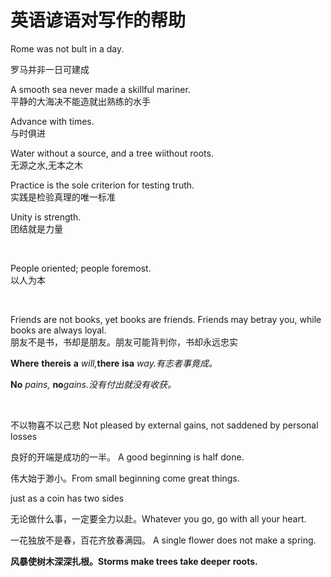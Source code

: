 # 英语谚语对写作的帮助

Rome was not bult in a day.

罗马并非一日可建成

A smooth sea never made a skillful mariner.  
平静的大海决不能造就出熟练的水手

Advance with times.  
与时俱进

Water without a source, and a tree wiithout roots.  
无源之水,无本之木

Practice is the sole criterion for testing truth.  
实践是检验真理的唯一标准

Unity is strength.  
团结就是力量

‍

People oriented; people foremost.  
以人为本

‍

Friends are not books, yet books are friends. Friends may betray you, while books are always loyal.  
朋友不是书，书却是朋友。朋友可能背判你，书却永远忠实

**Where**​*​ ​*​**there**​*​ ​*​**is**​*​ ​*​**a**​*​ ​*will*, ​*​**there**​*​ ​*​**is**​*​ ​*​**a**​*​ ​*way*.有志者事竟成。*

**No**​*​ ​*pains*, ​*​**no**​*​ ​*gains*.没有付出就没有收获。*

‍

不以物喜不以己悲 Not pleased by external gains, not saddened by personal losses

良好的开端是成功的一半。 A good beginning is half done.

伟大始于渺小。From small beginning come great things.

just as a coin has two sides

无论做什么事，一定要全力以赴。Whatever you go, go with all your heart.

一花独放不是春，百花齐放春满园。 A single flower does not make a spring.

**风暴使树木深深扎根。Storms make trees take deeper roots.**

‍

‍
